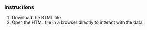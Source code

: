 ### Instructions

1. Download the HTML file
2. Open the HTML file in a browser directly to interact with the data
